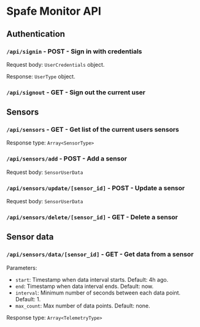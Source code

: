 # Spafe Monitor API

## Authentication

### `/api/signin` - POST - Sign in with credentials

Request body: `UserCredentials` object.

Response: `UserType` object.

### `/api/signout` - GET - Sign out the current user

## Sensors

### `/api/sensors` - GET - Get list of the current users sensors

<!-- Add parameters for sorting, limit, and offset ?? -->

Response type: `Array<SensorType>`

### `/api/sensors/add` - POST - Add a sensor

Request body: `SensorUserData`

### `/api/sensors/update/[sensor_id]` - POST - Update a sensor

Request body: `SensorUserData`

### `/api/sensors/delete/[sensor_id]` - GET - Delete a sensor

## Sensor data

### `/api/sensors/data/[sensor_id]` - GET - Get data from a sensor

Parameters:

- `start`: Timestamp when data interval starts. Default: 4h ago.
- `end`: Timestamp when data interval ends. Default: now.
- `interval`: Minimum number of seconds between each data point. Default: 1.
- `max_count`: Max number of data points. Default: none.

Response type: `Array<TelemetryType>`
